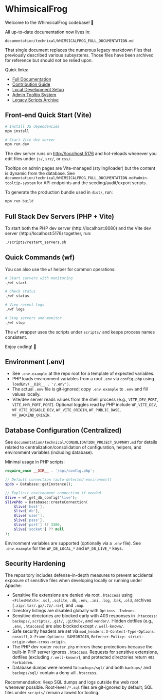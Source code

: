 # WhimsicalFrog

Welcome to the WhimsicalFrog codebase! 🎉

All up-to-date documentation now lives in:

```
documentation/technical/WHIMSICALFROG_FULL_DOCUMENTATION.md
```

That single document replaces the numerous legacy markdown files that previously described various subsystems. Those files have been archived for reference but should *not* be relied upon.

Quick links:
* [Full Documentation](documentation/technical/WHIMSICALFROG_FULL_DOCUMENTATION.md)
* [Contribution Guide](documentation/technical/WHIMSICALFROG_FULL_DOCUMENTATION.md#11-contribution-guide)
* [Local Development Setup](documentation/technical/WHIMSICALFROG_FULL_DOCUMENTATION.md#4-local-development)
* [Admin Tooltip System](documentation/technical/WHIMSICALFROG_FULL_DOCUMENTATION.md#admin-tooltip-system)
* [Legacy Scripts Archive](backups/legacy/README.md)

## Front-end Quick Start (Vite)

```bash
# Install JS dependencies
npm install

# Start Vite dev server
npm run dev
```

The dev server runs on [http://localhost:5176](http://localhost:5176) and hot-reloads whenever you edit files under `js/`, `src/`, or `css/`.

Tooltips on admin pages are Vite-managed (styling/loader) but the content is dynamic from the database. See `documentation/technical/WHIMSICALFROG_FULL_DOCUMENTATION.md#admin-tooltip-system` for API endpoints and the seeding/audit/export scripts.

To generate the production bundle used in `dist/`, run:

```bash
npm run build
```

## Full Stack Dev Servers (PHP + Vite)

To start both the PHP dev server (http://localhost:8080) and the Vite dev server (http://localhost:5176) together, run:

```bash
./scripts/restart_servers.sh
```

## Quick Commands (wf)

You can also use the `wf` helper for common operations:

```bash
# Start servers with monitoring
./wf start

# Check status
./wf status

# View recent logs
./wf logs

# Stop servers and monitor
./wf stop
```

The `wf` wrapper uses the scripts under `scripts/` and keeps process names consistent.

Enjoy coding! 🐸

## Environment (.env)

- See `.env.example` at the repo root for a template of expected variables.
- PHP loads environment variables from a root `.env` via `config.php` using `loadEnv(__DIR__ . '/.env')`.
- The actual `.env` file is git-ignored; copy `.env.example` to `.env` and fill values locally.
- Vite/dev server reads values from the shell process (e.g., `VITE_DEV_PORT`, `VITE_HMR_PORT`, `PORT`). Optional toggles read by PHP include `WF_VITE_DEV`, `WF_VITE_DISABLE_DEV`, `WF_VITE_ORIGIN`, `WF_PUBLIC_BASE`, `WF_BACKEND_ORIGIN`.


## Database Configuration (Centralized)

See `documentation/technical/CONSOLIDATION_PROJECT_SUMMARY.md` for details related to centralization/consolidation of configuration, helpers, and environment variables (including database).

Minimal usage in PHP scripts:

```php
require_once __DIR__ . '/api/config.php';

// Default connection (auto-detected environment)
$pdo = Database::getInstance();

// Explicit environment connection if needed
$live = wf_get_db_config('live');
$livePdo = Database::createConnection(
    $live['host'],
    $live['db'],
    $live['user'],
    $live['pass'],
    $live['port'] ?? 3306,
    $live['socket'] ?? null
);
```

Environment variables are supported (optionally via a `.env` file). See `.env.example` for the `WF_DB_LOCAL_*` and `WF_DB_LIVE_*` keys.

## Security Hardening

The repository includes defense-in-depth measures to prevent accidental exposure of sensitive files when developing locally or running under Apache:

- Sensitive file extensions are denied via root `.htaccess` using `<FilesMatch>`: `.sql`, `.sqlite`, `.db`, `.env`, `.ini`, `.log`, `.bak`, `.old`, archives (`.zip/.tar/.gz/.7z/.rar`), and `.map`.
- Directory listings are disabled globally with `Options -Indexes`.
- Sensitive directories are blocked early with 403 responses in `.htaccess`: `backups/`, `scripts/`, `.git/`, `.github/`, and `vendor/`. Hidden dotfiles (e.g., `.env`, `.htaccess`) are also blocked except `/.well-known/`.
- Safe security headers are set via `mod_headers`: `X-Content-Type-Options: nosniff`, `X-Frame-Options: SAMEORIGIN`, `Referrer-Policy: strict-origin-when-cross-origin`.
- The PHP dev router `router.php` mirrors these protections because the built-in PHP server ignores `.htaccess`. Requests for sensitive extensions, dotfiles (excluding `/.well-known/`), and protected directories return `403 Forbidden`.
- Database dumps were moved to `backups/sql/` and both `backups/` and `backups/sql/` contain a deny-all `.htaccess`.

Recommendation: Keep SQL dumps and logs outside the web root whenever possible. Root-level `/*.sql` files are git-ignored by default; SQL files under `scripts/` remain allowed for tooling.
